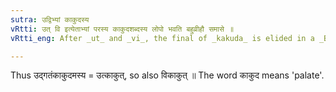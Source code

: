 ```yaml
---
sutra: उद्विभ्यां काकुदस्य
vRtti: उत् वि इत्येताभ्यां परस्य काकुदशब्दस्य लोपो भवति बहुव्रीहौ समासे ॥
vRtti_eng: After _ut_ and _vi_, the final of _kakuda_ is elided in a _Bahuvrihi_ compound.

---
```

Thus उद्गतंकाकुदमस्य = उत्काकुत्, so also विकाकुत् ॥ The word काकुद means 'palate'.